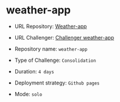 # weather-app
- URL Repository: [Weather-app](https://grb-ds.github.io/weather-app/)
- URL Challenger: [Challenger weather-app](https://github.com/becodeorg/gnt-verou-1-26/tree/master/2.The-Hill/3.Weather-App#the-weather-application)

- Repository name: `weather-app`
- Type of Challenge: `Consolidation`
- Duration: `4 days`
- Deployment strategy: `Github pages`
- Mode: `solo`
